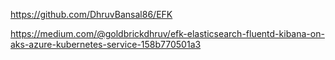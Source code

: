 https://github.com/DhruvBansal86/EFK

https://medium.com/@goldbrickdhruv/efk-elasticsearch-fluentd-kibana-on-aks-azure-kubernetes-service-158b770501a3